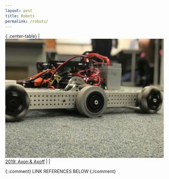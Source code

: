 ```yaml
---
layout: post
title: Robots
permalink: /robots/
---
```


{:.center-table}
| [![axon-image] 2019: Axon & Axoff][axon] |  |

{::comment}
LINK REFERENCES BELOW
{:/comment}

[axon]: /robots/2019/
[axon-image]: /images/robots/2019/axon-1.jpg